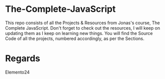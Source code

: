 # The-Complete-JavaScript
This repo consists of all the Projects &amp; Resources from Jonas's course, The Complete JavaScript.
Don't forget to check out the resources, I will keep on updating them as I keep on learning new things.
You will find the Source Code of all the projects, numbered accordingly, as per the Sections.

# Regards
Elemento24
